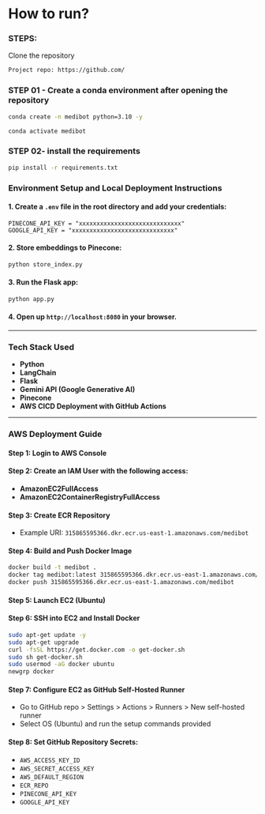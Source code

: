# How to run?

### STEPS:
Clone the repository

```bash
Project repo: https://github.com/
```

### STEP 01 - Create a conda environment after opening the repository

```bash
conda create -n medibot python=3.10 -y
```

```bash
conda activate medibot
```

### STEP 02- install the requirements

```bash
pip install -r requirements.txt
```
### Environment Setup and Local Deployment Instructions

#### 1. Create a `.env` file in the root directory and add your credentials:

```env
PINECONE_API_KEY = "xxxxxxxxxxxxxxxxxxxxxxxxxxxxx"
GOOGLE_API_KEY = "xxxxxxxxxxxxxxxxxxxxxxxxxxxxx"
```

#### 2. Store embeddings to Pinecone:

```bash
python store_index.py
```

#### 3. Run the Flask app:

```bash
python app.py
```

#### 4. Open up `http://localhost:8080` in your browser.

---

### Tech Stack Used

* **Python**
* **LangChain**
* **Flask**
* **Gemini API (Google Generative AI)**
* **Pinecone**
* **AWS CICD Deployment with GitHub Actions**

---

### AWS Deployment Guide

#### Step 1: Login to AWS Console

#### Step 2: Create an IAM User with the following access:

* **AmazonEC2FullAccess**
* **AmazonEC2ContainerRegistryFullAccess**

#### Step 3: Create ECR Repository

* Example URI: `315865595366.dkr.ecr.us-east-1.amazonaws.com/medibot`

#### Step 4: Build and Push Docker Image

```bash
docker build -t medibot .
docker tag medibot:latest 315865595366.dkr.ecr.us-east-1.amazonaws.com/medibot
docker push 315865595366.dkr.ecr.us-east-1.amazonaws.com/medibot
```

#### Step 5: Launch EC2 (Ubuntu)

#### Step 6: SSH into EC2 and Install Docker

```bash
sudo apt-get update -y
sudo apt-get upgrade
curl -fsSL https://get.docker.com -o get-docker.sh
sudo sh get-docker.sh
sudo usermod -aG docker ubuntu
newgrp docker
```

#### Step 7: Configure EC2 as GitHub Self-Hosted Runner

* Go to GitHub repo > Settings > Actions > Runners > New self-hosted runner
* Select OS (Ubuntu) and run the setup commands provided

#### Step 8: Set GitHub Repository Secrets:

* `AWS_ACCESS_KEY_ID`
* `AWS_SECRET_ACCESS_KEY`
* `AWS_DEFAULT_REGION`
* `ECR_REPO`
* `PINECONE_API_KEY`
* `GOOGLE_API_KEY`
